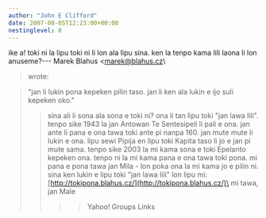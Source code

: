 ```yaml
---
author: "John E Clifford"
date: 2007-08-05T12:23:00+00:00
nestinglevel: 0
---
```

ike a! toki ni la lipu toki ni li lon ala lipu sina. ken la tenpo kama lili laona li lon anuseme?---
 Marek Blahus <[marek@blahus.cz](mailto://marek@blahus.cz)\
> wrote:

> "jan li lukin pona kepeken pilin taso.
> jan li ken ala lukin e ijo suli kepeken oko."
>> sina ali li sona ala sona e toki ni?
> ona li tan lipu toki "jan lawa lili".
>> tenpo sike 1943 la jan Antowan Te Sentesipeli li pali e ona.
> jan ante li pana e ona tawa toki ante pi nanpa 160.
> jan mute mute li lukin e ona.
> lipu sewi Pipija en lipu toki Kapita taso li jo e jan pi mute sama.
>> tenpo sike 2003 la mi kama sona e toki Epelanto kepeken ona.
> tenpo ni la mi kama pana e ona tawa toki pona.
> mi pana e pona tawa jan Mila - lon poka ona la mi kama jo e pilin ni.
>> sina ken lukin e lipu toki "jan lawa lili" lon lipu mi:
> [http://tokipona.blahus.cz/](http://tokipona.blahus.cz/)\
>> mi tawa,
> jan Male
>>>> Yahoo! Groups Links
>>>>